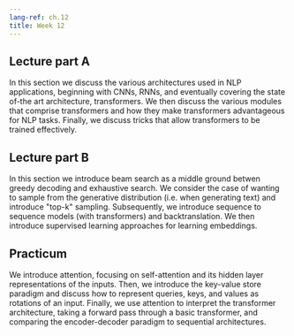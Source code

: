 ```yaml
---
lang-ref: ch.12
title: Week 12
---
```



## Lecture part A

In this section we discuss the various architectures used in NLP applications, beginning with CNNs, RNNs, and eventually covering the state of-the art architecture, transformers. We then discuss the various modules that comprise transformers and how they make transformers advantageous for NLP tasks. Finally, we discuss tricks that allow transformers to be trained effectively. 


## Lecture part B

In this section we introduce beam search as a middle ground betwen greedy decoding and exhaustive search. We consider the case of wanting to sample from the generative distribution (i.e. when generating text) and introduce "top-k" sampling. Subsequently, we introduce sequence to sequence models (with transformers) and backtranslation. We then introduce supervised learning approaches for learning embeddings.

## Practicum

We introduce attention, focusing on self-attention and its hidden layer representations of the inputs. Then, we introduce the key-value store paradigm and discuss how to represent queries, keys, and values as rotations of an input. Finally, we use attention to interpret the transformer architecture, taking a forward pass through a basic transformer, and comparing the encoder-decoder paradigm to sequential architectures.